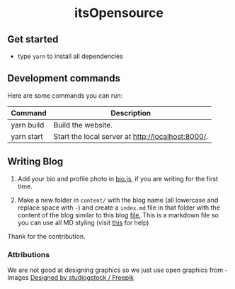 <h1 align="center">
  itsOpensource
</h1>


## Get started

- type `yarn` to install all dependencies

## Development commands

Here are some commands you can run:

| Command | Description |
| --- | --- |
| yarn build | Build the website. |
| yarn start | Start the local server at [http://localhost:8000/](http://localhost:8000/). |

## Writing Blog

1. Add your bio and profile photo in [bio.js](https://github.com/tsl143/itsopensource/blob/master/src/components/bio.js#L13), if you are writing for the first time.

2. Make a new folder in `content/` with the blog name (all lowercase and replace space with `-`) and create a `index.md` file in that folder with the content of the blog similar to this blog [file](https://github.com/tsl143/itsopensource/blob/master/content/blog/get-started-with-web-wrokers/index.md), This is a markdown file so you can use all MD styling (visit [this](https://daringfireball.net/projects/markdown/syntax) for help)

Thank for the contribution.


### Attributions
We are not good at designing graphics so we just use open graphics from -  
Images <a href="http://www.freepik.com">Designed by studiogstock / Freepik</a>
